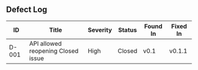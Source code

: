 ## Defect Log

| ID | Title | Severity | Status | Found In | Fixed In |
|----|-------|----------|--------|----------|----------|
| D-001 | API allowed reopening Closed issue | High | Closed | v0.1 | v0.1.1 |

